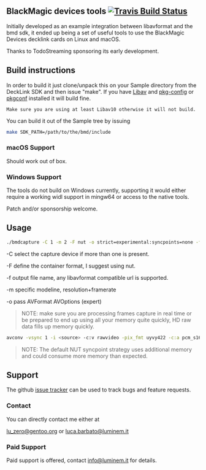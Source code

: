 ## BlackMagic devices tools [![Travis Build Status](https://travis-ci.org/lu-zero/bmdtools.svg?branch=master)](https://travis-ci.org/lu-zero/bmdtools)

Initially developed as an example integration between libavformat and the
bmd sdk, it ended up being a set of useful tools to use the BlackMagic Devices
decklink cards on Linux and macOS.

Thanks to TodoStreaming sponsoring its early development.

## Build instructions

In order to build it just clone/unpack this on your Sample directory from the
DeckLink SDK and then issue "make". If you have [Libav][1] and [pkg-config][2] or
[pkgconf][3] installed it will build fine.

    Make sure you are using at least Libav10 otherwise it will not build.

You can build it out of the Sample tree by issuing

```sh
make SDK_PATH=/path/to/the/bmd/include
```

### macOS Support

Should work out of box.

### Windows Support

The tools do not build on Windows currently, supporting it would either
require a working widl support in mingw64 or access to the native tools.

Patch and/or sponsorship welcome.

## Usage

```sh
./bmdcapture -C 1 -m 2 -F nut -o strict=experimental:syncpoints=none -f pipe:1 | avconv -vsync passthrough -y -i - <your options here>
```

-C select the capture device if more than one is present.

-F define the container format, I suggest using nut.

-f output file name, any libavformat compatible url is supported.

-m specific modeline, resolution+framerate

-o pass AVFormat AVOptions (expert)

> NOTE: make sure you are processing frames capture in real time or be
prepared to end up using all your memory quite quickly, HD raw data
fills up memory quickly.

```sh
avconv -vsync 1 -i <source> -c:v rawvideo -pix_fmt uyvy422 -c:a pcm_s16le -ar 48000 -f nut -f_strict experimental -syncpoints none - | ./bmdplay -f pipe:0
```

> NOTE: The default NUT syncpoint strategy uses additional memory and could
consume more memory than expected.


## Support

The github [issue tracker](https://github.com/lu-zero/bmdtools/issues) can
be used to track bugs and feature requests.

### Contact

You can directly contact me either at

lu_zero@gentoo.org or luca.barbato@luminem.it

### Paid Support

Paid support is offered, contact info@luminem.it for details.

[1]: http://libav.org
[2]: http://www.freedesktop.org/wiki/Software/pkg-config/
[3]: https://github.com/pkgconf/pkgconf
